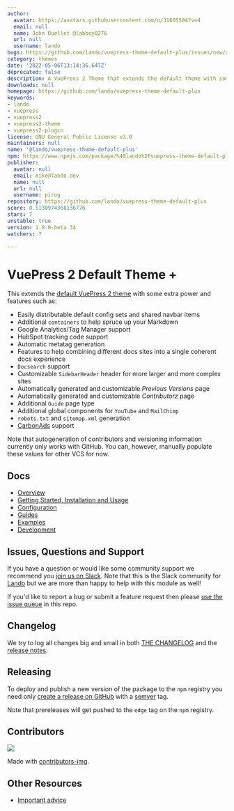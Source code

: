 ```yaml
---
author:
  avatar: https://avatars.githubusercontent.com/u/31605584?v=4
  email: null
  name: John Ouellet @labboy0276
  url: null
  username: lando
bugs: https://github.com/lando/vuepress-theme-default-plus/issues/new/choose/
category: themes
date: '2022-05-06T13:14:36.647Z'
deprecated: false
description: A VuePress 2 Theme that extends the default theme with some more power.
downloads: null
homepage: https://github.com/lando/vuepress-theme-default-plus
keywords:
- lando
- vuepress
- vuepress2
- vuepress2-theme
- vuepress2-plugin
license: GNU General Public License v3.0
maintainers: null
name: '@lando/vuepress-theme-default-plus'
npm: https://www.npmjs.com/package/%40lando%2Fvuepress-theme-default-plus
publisher:
  avatar: null
  email: mike@lando.dev
  name: null
  url: null
  username: pirog
repository: https://github.com/lando/vuepress-theme-default-plus
score: 0.5130974368136776
stars: 7
unstable: true
version: 1.0.0-beta.34
watchers: 7

---
```


# VuePress 2 Default Theme +

This extends the [default VuePress 2 theme](https://v2.vuepress.vuejs.org/reference/default-theme/config.html#basic-config) with some extra power and features such as:

* Easily distributable default config sets and shared navbar items
* Additional `containers` to help spruce up your Markdown
* Google Analytics/Tag Manager support
* HubSpot tracking code support
* Automatic metatag generation
* Features to help combining different docs sites into a single coherent docs experience
* `Docsearch` support
* Customizable `SidebarHeader` header for more larger and more complex sites
* Automatically generated and customizable _Previous Versions_ page
* Automatically generated and customizable _Contributorz_ page
* Additional `Guide` page type
* Additional global components for `YouTube` and `MailChimp`
* `robots.txt` and `sitemap.xml` generation
* [CarbonAds](https://www.carbonads.net/) support

Note that autogeneration of contributors and versioning information currently only works with GitHub. You can, however, manually populate these values for other VCS for now.

## Docs

* [Overview](https://vuepress-theme-default-plus.lando.dev/)
* [Getting Started, Installation and Usage](https://vuepress-theme-default-plus.lando.dev/getting-started.html)
* [Configuration](https://vuepress-theme-default-plus.lando.dev/config.html)
* [Guides](https://vuepress-theme-default-plus.lando.dev/guides.html)
* [Examples](https://github.com/lando/vuepress-theme-default-plus)
* [Development](https://vuepress-theme-default-plus.lando.dev/development.html)

## Issues, Questions and Support

If you have a question or would like some community support we recommend you [join us on Slack](https://launchpass.com/devwithlando). Note that this is the Slack community for [Lando](https://lando.dev) but we are more than happy to help with this module as well!

If you'd like to report a bug or submit a feature request then please [use the issue queue](https://github.com/lando/vuepress-theme-default-plus.lando.dev/issues/new/choose) in this repo.

## Changelog

We try to log all changes big and small in both [THE CHANGELOG](https://github.com/lando/vuepress-theme-default-plus/blob/main/CHANGELOG.md) and the [release notes](https://github.com/lando/vuepress-theme-default-plus/releases).

## Releasing

To deploy and publish a new version of the package to the `npm` registry you need only [create a release on GitHub](https://docs.github.com/en/repositories/releasing-projects-on-github/managing-releases-in-a-repository) with a [semver](https://semver.org) tag.

Note that prereleases will get pushed to the `edge` tag on the `npm` registry.

## Contributors

<a href="https://github.com/lando/vuepress-theme-default-plus/graphs/contributors">
  <img src="https://contrib.rocks/image?repo=lando/vuepress-theme-default-plus" />
</a>

Made with [contributors-img](https://contrib.rocks).

## Other Resources

* [Important advice](https://www.youtube.com/watch?v=WA4iX5D9Z64)
